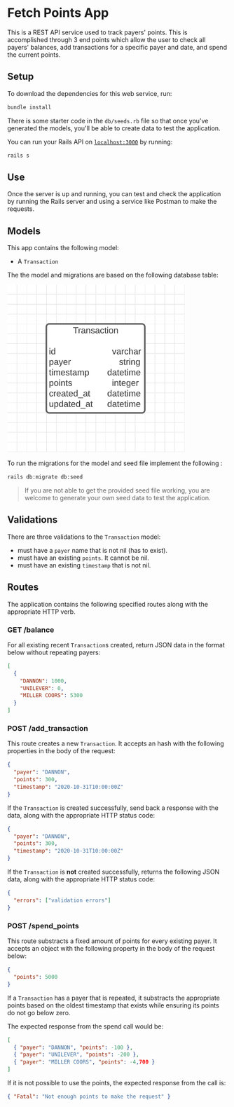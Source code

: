 # Fetch Points App

This is a REST API service used to track payers' points. This is accomplished through 3 end points which allow
the user to check all payers' balances, add transactions for a specific payer and date, and spend the current points.

## Setup

To download the dependencies for this web service, run:

```sh
bundle install
```

There is some starter code in the `db/seeds.rb` file so that once you've
generated the models, you'll be able to create data to test the application.

You can run your Rails API on [`localhost:3000`](http://localhost:3000) by running:

```sh
rails s
```

## Use

Once the server is up and running, you can test and check the application by running the Rails server and using a service like Postman to make the requests.

## Models

This app contains the following model:

- A `Transaction`

The the model and migrations are based on the following database table:

![domain diagram](domain.png)

To run the migrations for the model and seed file implement the following :

```sh
rails db:migrate db:seed
```

> If you are not able to get the provided seed file working, you are welcome to
> generate your own seed data to test the application.

## Validations

There are three validations to the `Transaction` model:

- must have a `payer` name that is not nil (has to exist).
- must have an existing `points`. It cannot be nil.
- must have an existing `timestamp` that is not nil.

## Routes

The application contains the following specified routes along with the appropriate HTTP verb.

### GET /balance

For all existing recent `Transaction`s created, return JSON data in the format below without repeating payers:

```json
[
  {
    "DANNON": 1000,
    "UNILEVER": 0,
    "MILLER COORS": 5300
  }
]
```

### POST /add_transaction

This route creates a new `Transaction`. It accepts an hash with the following
properties in the body of the request:

```json
{
  "payer": "DANNON",
  "points": 300,
  "timestamp": "2020-10-31T10:00:00Z"
}
```

If the `Transaction` is created successfully, send back a response with the data, along with the appropriate HTTP status code:

```json
{
  "payer": "DANNON",
  "points": 300,
  "timestamp": "2020-10-31T10:00:00Z"
}
```

If the `Transaction` is **not** created successfully, returns the following
JSON data, along with the appropriate HTTP status code:

```json
{
  "errors": ["validation errors"]
}
```

### POST /spend_points

This route substracts a fixed amount of points for every existing payer. It accepts an object with the following property in the body of the request below:

```json
{
  "points": 5000
}
```

If a `Transaction` has a payer that is repeated, it substracts the appropriate points based on the oldest timestamp that exists while ensuring its points do not go below zero.

The expected response from the spend call would be:

```json
[
  { "payer": "DANNON", "points": -100 },
  { "payer": "UNILEVER", "points": -200 },
  { "payer": "MILLER COORS", "points": -4,700 }
]
```

If it is not possible to use the points, the expected response from the call is:

```json
{ "Fatal": "Not enough points to make the request" }
```
